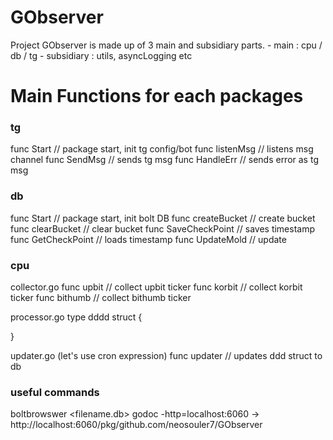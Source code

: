 # GObserver
Project GObserver is made up of 3 main and subsidiary parts.
    - main       : cpu / db / tg 
    - subsidiary : utils, asyncLogging etc 

# Main Functions for each packages
### tg
func Start          // package start, init tg config/bot
func listenMsg      // listens msg channel
func SendMsg        // sends tg msg
func HandleErr      // sends error as tg msg

### db
func Start          // package start, init bolt DB
func createBucket   // create bucket
func clearBucket    // clear bucket
func SaveCheckPoint // saves timestamp 
func GetCheckPoint  // loads timestamp 
func UpdateMold     // update

### cpu
collector.go
func upbit        // collect upbit ticker
func korbit       // collect korbit ticker
func bithumb      // collect bithumb ticker

processor.go
type dddd struct {

}

updater.go (let's use cron expression)
func updater      // updates ddd struct to db

### useful commands
boltbrowswer <filename.db>
godoc -http=localhost:6060 → http://localhost:6060/pkg/github.com/neosouler7/GObserver